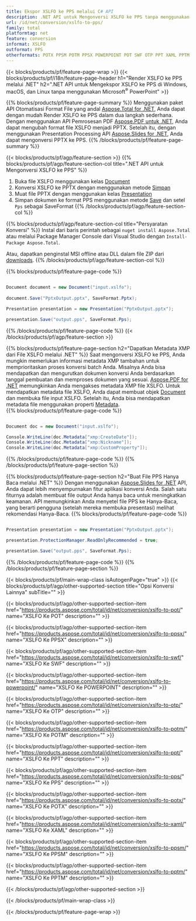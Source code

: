 ```yaml
---
title: Ekspor XSLFO ke PPS melalui C# API
description: .NET API untuk Mengonversi XSLFO ke PPS tanpa menggunakan Microsoft Word
url: /id/net/conversion/xslfo-to-pps/
family: total
platformtag: net
feature: conversion
informat: XSLFO
outformat: PPS
otherformats: POTX PPSM POTM PPSX POWERPOINT POT SWF OTP PPT XAML PPTM PPS
---
```

{{< blocks/products/pf/feature-page-wrap >}}
{{< blocks/products/pf/i18n/feature-page-header h1="Render XSLFO ke PPS melalui .NET" h2=".NET API untuk Mengekspor XSLFO ke PPS di Windows, macOS, dan Linux tanpa menggunakan Microsoft<sup>&reg;</sup> PowerPoint" >}}

{{% blocks/products/pf/feature-page-summary %}}
Menggunakan paket API Otomatisasi Format File yang andal [Aspose.Total for .NET](https://products.aspose.com/total/net/), Anda dapat dengan mudah Render XSLFO ke PPS dalam dua langkah sederhana. Dengan menggunakan API Pemrosesan PDF [Aspose.PDF untuk .NET](https://products.aspose.com/pdf/net/), Anda dapat mengubah format file XSLFO menjadi PPTX. Setelah itu, dengan menggunakan Presentation Processing API [Aspose.Slides for .NET](https://products.aspose.com/slides/net/), Anda dapat mengonversi PPTX ke PPS.
{{% /blocks/products/pf/feature-page-summary  %}}

{{< blocks/products/pf/agp/feature-section >}}
{{% blocks/products/pf/agp/feature-section-col title=".NET API untuk Mengonversi XSLFO ke PPS" %}}
1. Buka file XSLFO menggunakan kelas [Document](https://apireference.aspose.com/pdf/net/aspose.pdf/document)
2. Konversi XSLFO ke PPTX dengan menggunakan metode [Simpan](https://apireference.aspose.com/pdf/net/aspose.pdf.document/save/methods/5)
3. Muat file PPTX dengan menggunakan kelas [Presentation](https://apireference.aspose.com/slides/net/aspose.slides/presentation)
4. Simpan dokumen ke format PPS menggunakan metode [Save](https://apireference.aspose.com/slides/net/aspose.slides.presentation/save/methods/5) dan setel `Pps` sebagai SaveFormat
{{% /blocks/products/pf/agp/feature-section-col %}}

{{% blocks/products/pf/agp/feature-section-col title="Persyaratan Konversi" %}}
Instal dari baris perintah sebagai ```nuget install Aspose.Total``` atau melalui Package Manager Console dari Visual Studio dengan ```Install-Package Aspose.Total```.

Atau, dapatkan penginstal MSI offline atau DLL dalam file ZIP dari [downloads](https://downloads.aspose.com/total/net).
{{% /blocks/products/pf/agp/feature-section-col %}}

{{% blocks/products/pf/feature-page-code %}}

```cs

Document document = new Document("input.xslfo");
 
document.Save("PptxOutput.pptx", SaveFormat.Pptx); 

Presentation presentation = new Presentation("PptxOutput.pptx");

presentation.Save("output.pps", SaveFormat.Pps);   
```
{{% /blocks/products/pf/feature-page-code %}}
{{< /blocks/products/pf/agp/feature-section >}}

{{% blocks/products/pf/feature-page-section  h2="Dapatkan Metadata XMP dari File XSLFO melalui .NET" %}}
Saat mengonversi XSLFO ke PPS, Anda mungkin memerlukan informasi metadata XMP tambahan untuk memprioritaskan proses konversi batch Anda. Misalnya Anda bisa mendapatkan dan mengurutkan dokumen konversi Anda berdasarkan tanggal pembuatan dan memproses dokumen yang sesuai. [Aspose.PDF for .NET](https://products.aspose.com/pdf/net/) memungkinkan Anda mengakses metadata XMP file XSLFO. Untuk mendapatkan metadata file XSLFO, Anda dapat membuat objek [Document](https://apireference.aspose.com/pdf/net/aspose.pdf/document) dan membuka file input XSLFO. Setelah itu, Anda bisa mendapatkan metadata file menggunakan properti [Metadata](https://apireference.aspose.com/pdf/net/aspose.pdf/document/properties/metadata).  
{{% blocks/products/pf/feature-page-code %}}

```cs

Document doc = new Document("input.xslfo");

Console.WriteLine(doc.Metadata["xmp:CreateDate"]);
Console.WriteLine(doc.Metadata["xmp:Nickname"]);
Console.WriteLine(doc.Metadata["xmp:CustomProperty"]);
```
{{% /blocks/products/pf/feature-page-code  %}}
{{% /blocks/products/pf/feature-page-section %}}

{{% blocks/products/pf/feature-page-section  h2="Buat File PPS Hanya Baca melalui .NET" %}}
Dengan menggunakan [Aspose.Slides for .NET](https://products.aspose.com/slides/net/) API, Anda dapat lebih menyempurnakan fitur aplikasi konversi Anda. Salah satu fiturnya adalah membuat file output Anda hanya baca untuk meningkatkan keamanan. API memungkinkan Anda menyetel file PPS ke Hanya-Baca, yang berarti pengguna (setelah mereka membuka presentasi) melihat rekomendasi Hanya-Baca. 
{{% blocks/products/pf/feature-page-code %}}

```cs

Presentation presentation = new Presentation("PptxOutput.pptx");

presentation.ProtectionManager.ReadOnlyRecommended = true;

presentation.Save("output.pps", SaveFormat.Pps);     
```
{{% /blocks/products/pf/feature-page-code  %}}
{{% /blocks/products/pf/feature-page-section %}}

{{< blocks/products/pf/main-wrap-class isAutogenPage="true" >}}
{{< blocks/products/pf/agp/other-supported-section title="Opsi Konversi Lainnya" subTitle="" >}}

{{< blocks/products/pf/agp/other-supported-section-item href="https://products.aspose.com/total/id/net/conversion/xslfo-to-pot/" name="XSLFO Ke POT" description="" >}}

{{< blocks/products/pf/agp/other-supported-section-item href="https://products.aspose.com/total/id/net/conversion/xslfo-to-ppsx/" name="XSLFO Ke PPSX" description="" >}}

{{< blocks/products/pf/agp/other-supported-section-item href="https://products.aspose.com/total/id/net/conversion/xslfo-to-swf/" name="XSLFO Ke SWF" description="" >}}

{{< blocks/products/pf/agp/other-supported-section-item href="https://products.aspose.com/total/id/net/conversion/xslfo-to-powerpoint/" name="XSLFO Ke POWERPOINT" description="" >}}

{{< blocks/products/pf/agp/other-supported-section-item href="https://products.aspose.com/total/id/net/conversion/xslfo-to-otp/" name="XSLFO Ke OTP" description="" >}}

{{< blocks/products/pf/agp/other-supported-section-item href="https://products.aspose.com/total/id/net/conversion/xslfo-to-potm/" name="XSLFO Ke POTM" description="" >}}

{{< blocks/products/pf/agp/other-supported-section-item href="https://products.aspose.com/total/id/net/conversion/xslfo-to-ppt/" name="XSLFO Ke PPT" description="" >}}

{{< blocks/products/pf/agp/other-supported-section-item href="https://products.aspose.com/total/id/net/conversion/xslfo-to-pps/" name="XSLFO Ke PPS" description="" >}}

{{< blocks/products/pf/agp/other-supported-section-item href="https://products.aspose.com/total/id/net/conversion/xslfo-to-potx/" name="XSLFO Ke POTX" description="" >}}

{{< blocks/products/pf/agp/other-supported-section-item href="https://products.aspose.com/total/id/net/conversion/xslfo-to-xaml/" name="XSLFO Ke XAML" description="" >}}

{{< blocks/products/pf/agp/other-supported-section-item href="https://products.aspose.com/total/id/net/conversion/xslfo-to-ppsm/" name="XSLFO Ke PPSM" description="" >}}

{{< blocks/products/pf/agp/other-supported-section-item href="https://products.aspose.com/total/id/net/conversion/xslfo-to-pptm/" name="XSLFO Ke PPTM" description="" >}}



{{< /blocks/products/pf/agp/other-supported-section >}}

{{< /blocks/products/pf/main-wrap-class >}}

{{< /blocks/products/pf/feature-page-wrap >}}